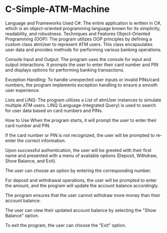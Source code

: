 # C-Simple-ATM-Machine

Language and Frameworks Used
C#: The entire application is written in C#, which is an object-oriented programming language known for its simplicity, readability, and robustness.
Techniques and Features
Object-Oriented Programming (OOP): The program utilizes OOP principles by defining a custom class atmUser to represent ATM users. This class encapsulates user data and provides methods for performing various banking operations.

Console Input and Output: The program uses the console for input and output interactions. It prompts the user to enter their card number and PIN and displays options for performing banking transactions.

Exception Handling: To handle unexpected user inputs or invalid PINs/card numbers, the program implements exception handling to ensure a smooth user experience.

Lists and LINQ: The program utilizes a List of atmUser instances to simulate multiple ATM users. LINQ (Language-Integrated Query) is used to search for user data based on card numbers and PINs.

How to Use
When the program starts, it will prompt the user to enter their card number and PIN.

If the card number or PIN is not recognized, the user will be prompted to re-enter the correct information.

Upon successful authentication, the user will be greeted with their first name and presented with a menu of available options (Deposit, Withdraw, Show Balance, and Exit).

The user can choose an option by entering the corresponding number.

For deposit and withdrawal operations, the user will be prompted to enter the amount, and the program will update the account balance accordingly.

The program ensures that the user cannot withdraw more money than their account balance.

The user can view their updated account balance by selecting the "Show Balance" option.

To exit the program, the user can choose the "Exit" option.
